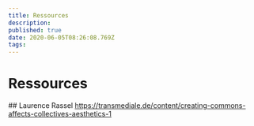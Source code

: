 ```yaml
---
title: Ressources
description: 
published: true
date: 2020-06-05T08:26:08.769Z
tags: 
---
```


# Ressources

## Laurence Rassel
https://transmediale.de/content/creating-commons-affects-collectives-aesthetics-1